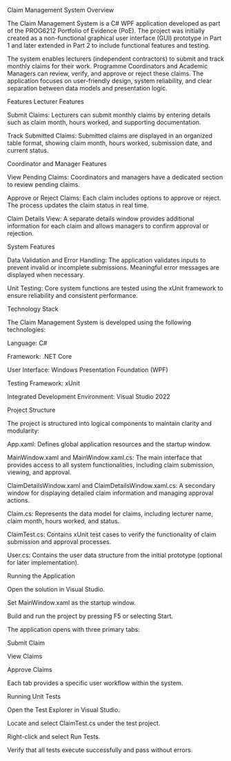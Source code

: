 Claim Management System
Overview

The Claim Management System is a C# WPF application developed as part of the PROG6212 Portfolio of Evidence (PoE). The project was initially created as a non-functional graphical user interface (GUI) prototype in Part 1 and later extended in Part 2 to include functional features and testing.

The system enables lecturers (independent contractors) to submit and track monthly claims for their work. Programme Coordinators and Academic Managers can review, verify, and approve or reject these claims. The application focuses on user-friendly design, system reliability, and clear separation between data models and presentation logic.

Features
Lecturer Features

Submit Claims: Lecturers can submit monthly claims by entering details such as claim month, hours worked, and supporting documentation.

Track Submitted Claims: Submitted claims are displayed in an organized table format, showing claim month, hours worked, submission date, and current status.

Coordinator and Manager Features

View Pending Claims: Coordinators and managers have a dedicated section to review pending claims.

Approve or Reject Claims: Each claim includes options to approve or reject. The process updates the claim status in real time.

Claim Details View: A separate details window provides additional information for each claim and allows managers to confirm approval or rejection.

System Features

Data Validation and Error Handling: The application validates inputs to prevent invalid or incomplete submissions. Meaningful error messages are displayed when necessary.

Unit Testing: Core system functions are tested using the xUnit framework to ensure reliability and consistent performance.

Technology Stack

The Claim Management System is developed using the following technologies:

Language: C#

Framework: .NET Core

User Interface: Windows Presentation Foundation (WPF)

Testing Framework: xUnit

Integrated Development Environment: Visual Studio 2022

Project Structure

The project is structured into logical components to maintain clarity and modularity:

App.xaml: Defines global application resources and the startup window.

MainWindow.xaml and MainWindow.xaml.cs: The main interface that provides access to all system functionalities, including claim submission, viewing, and approval.

ClaimDetailsWindow.xaml and ClaimDetailsWindow.xaml.cs: A secondary window for displaying detailed claim information and managing approval actions.

Claim.cs: Represents the data model for claims, including lecturer name, claim month, hours worked, and status.

ClaimTest.cs: Contains xUnit test cases to verify the functionality of claim submission and approval processes.

User.cs: Contains the user data structure from the initial prototype (optional for later implementation).

Running the Application

Open the solution in Visual Studio.

Set MainWindow.xaml as the startup window.

Build and run the project by pressing F5 or selecting Start.

The application opens with three primary tabs:

Submit Claim

View Claims

Approve Claims

Each tab provides a specific user workflow within the system.

Running Unit Tests

Open the Test Explorer in Visual Studio.

Locate and select ClaimTest.cs under the test project.

Right-click and select Run Tests.

Verify that all tests execute successfully and pass without errors.